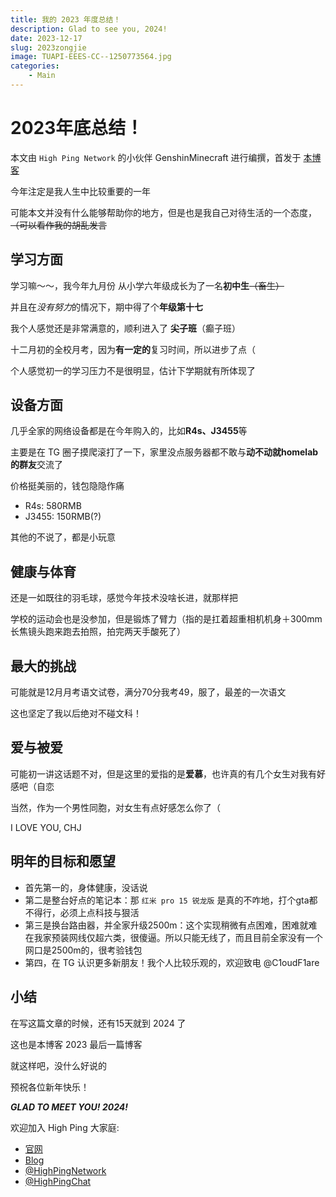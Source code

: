 ```yaml
---
title: 我的 2023 年度总结！
description: Glad to see you, 2024!
date: 2023-12-17
slug: 2023zongjie
image: TUAPI-EEES-CC--1250773564.jpg
categories:
    - Main
---
```


# 2023年底总结！

本文由 `High Ping Network` 的小伙伴 GenshinMinecraft 进行编撰，首发于 [本博客](https://blog.highp.ing)

今年注定是我人生中比较重要的一年

可能本文并没有什么能够帮助你的地方，但是也是我自己对待生活的一个态度，~~（可以看作我的胡乱发言~~

## 学习方面
学习嘛～～，我今年九月份 从小学六年级成长为了一名**初中生**~~（畜生）~~

并且在*没有努力*的情况下，期中得了个**年级第十七**

我个人感觉还是非常满意的，顺利进入了 **尖子班**（癫子班）

十二月初的全校月考，因为**有一定的**复习时间，所以进步了点（

个人感觉初一的学习压力不是很明显，估计下学期就有所体现了

## 设备方面
几乎全家的网络设备都是在今年购入的，比如**R4s、J3455**等

主要是在 TG 圈子摸爬滚打了一下，家里没点服务器都不敢与**动不动就homelab的群友**交流了

价格挺美丽的，钱包隐隐作痛
- R4s: 580RMB
- J3455: 150RMB(?)

其他的不说了，都是小玩意

## 健康与体育
还是一如既往的羽毛球，感觉今年技术没啥长进，就那样把

学校的运动会也是没参加，但是锻炼了臂力（指的是扛着超重相机机身＋300mm长焦镜头跑来跑去拍照，拍完两天手酸死了）

## 最大的挑战
可能就是12月月考语文试卷，满分70分我考49，服了，最差的一次语文

这也坚定了我以后绝对不碰文科！

## 爱与被爱
可能初一讲这话题不对，但是这里的爱指的是**爱慕**，也许真的有几个女生对我有好感吧（自恋

当然，作为一个男性同胞，对女生有点好感怎么你了（

I LOVE YOU, CHJ

## 明年的目标和愿望
- 首先第一的，身体健康，没话说
- 第二是整台好点的笔记本：那 `红米 pro 15 锐龙版` 是真的不咋地，打个gta都不得行，必须上点科技与狠活
- 第三是换台路由器，并全家升级2500m：这个实现稍微有点困难，困难就难在我家预装网线仅超六类，很傻逼。所以只能无线了，而且目前全家没有一个网口是2500m的，很考验钱包
- 第四，在 TG 认识更多新朋友！我个人比较乐观的，欢迎致电 @C1oudF1are

## 小结
在写这篇文章的时候，还有15天就到 2024 了

这也是本博客 2023 最后一篇博客

就这样吧，没什么好说的

预祝各位新年快乐！

***GLAD TO MEET YOU! 2024!***

欢迎加入 High Ping 大家庭:
- [官网](https://highp.ing)
- [Blog](https://blog.highp.ing)
- [@HighPingNetwork](https://t.me/HighPingNetwork)
- [@HighPingChat](https://t.me/highpingchat)